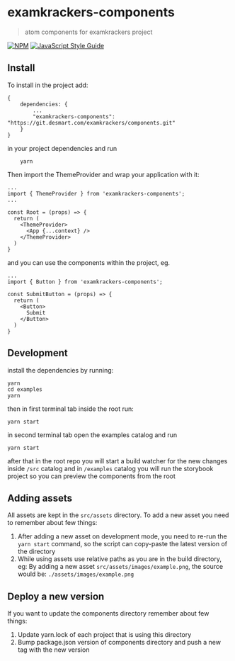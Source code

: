 # examkrackers-components

> atom components for examkrackers project

[![NPM](https://img.shields.io/npm/v/components.svg)](https://www.npmjs.com/package/components) [![JavaScript Style Guide](https://img.shields.io/badge/code_style-standard-brightgreen.svg)](https://standardjs.com)

## Install

To install in the project add:

```
{
    dependencies: {
        ...
        "examkrackers-components": "https://git.desmart.com/examkrackers/components.git"
    }
}
```
in your project dependencies and run
```
    yarn
```

Then import the ThemeProvider and wrap your application with it:

```
...
import { ThemeProvider } from 'examkrackers-components';
...

const Root = (props) => {
  return (
    <ThemeProvider>
      <App {...context} />
    </ThemeProvider>
  )
}

```

and you can use the components within the project, eg.

```
...
import { Button } from 'examkrackers-components';

const SubmitButton = (props) => {
  return (
    <Button>
      Submit
    </Button>
  )
}

```

## Development

install the dependencies by running:
```
yarn
cd examples
yarn
```

then in first terminal tab inside the root run:

```
yarn start
```

in second terminal tab open the examples catalog and run
```
yarn start
```

after that in the root repo you will start a build watcher for the new changes inside `/src` catalog
and in `/examples` catalog you will run the storybook project so you can preview the components from the root

## Adding assets

All assets are kept in the `src/assets` directory. To add a new asset you need to remember about few things:
1. After adding a new asset on development mode, you need to re-run the `yarn start` command, so the script can copy-paste the latest version of the directory
2. While using assets use relative paths as you are in the build directory, eg:
  By adding a new asset `src/assets/images/example.png`, the source would be: `./assets/images/example.png`

## Deploy a new version

If you want to update the components directory remember about few things:
1. Update yarn.lock of each project that is using this directory
2. Bump package.json version of components directory and push a new tag with the new version

